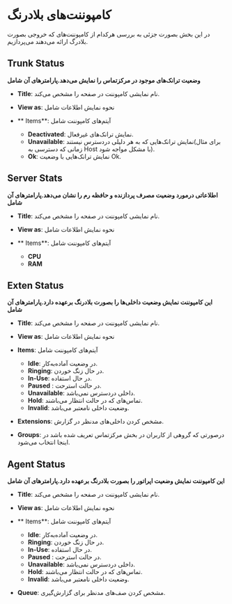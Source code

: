 
# کامپوننت‌های بلادرنگ

در این بخش بصورت جزئی به بررسی هرکدام از کامپوننت‌های که خروجی بصورت بلادرگ ارائه می‌دهند می‌پردازیم.

## Trunk Status
**وضعیت ترانک‌های موجود در مرکزتماس را نمایش می‌دهد.پارامترهای آن شامل**

- **Title**: نام نمایشی کامپوننت در صفحه را مشخص می‌کند.

- **View as**: نحوه نمایش اطلاعات شامل

	
- ** Items**: آیتم‌های کامپوننت شامل
	- **Deactivated**: نمایش ترانک‌های غیرفعال.
	- **Unavailable**: نمایش ترانک‌هایی که به هر دلیلی دردسترس نیستند(برای مثال زمانی که دسترسی به Host با مشکل مواجه شود).
	-  **Ok**: نمایش ترانک‌هایی با وضعیت Ok.
	
	
## Server Stats

**اطلاعاتی درمورد وضعیت مصرف پردازنده و حافظه رم را نشان می‌دهد.پارامترهای آن شامل**

- **Title**: نام نمایشی کامپوننت در صفحه را مشخص می‌کند.

- **View as**: نحوه نمایش اطلاعات شامل
	
- ** Items**: آیتم‌های کامپوننت شامل
	- **CPU**
	- **RAM**

## Exten Status

**این کامپوننت نمایش وضعیت داخلی‌ها را بصورت بلادرنگ برعهده دارد.پارامترهای آن شامل**


- **Title**: نام نمایشی کامپوننت در صفحه را مشخص می‌کند.

- **View as**: نحوه نمایش اطلاعات شامل

- **Items**: آیتم‌های کامپوننت شامل
	- **Idle**: در وضعیت آماده‌به‌کار.
	- **Ringing**: در حال زنگ خوردن.
	- **In-Use**: در حال استفاده.
	- **Paused** : در حالت استرحت.
	- **Unavailable**: داخلی دردسترس نمی‌باشد.
	- **Hold**: تماس‌های که در حالت انتظار می‌باشند.
	- **Invalid**: وضعیت داخلی نامعتبر می‌باشد.

- **Extensions**: مشخص کردن داخلی‌های مدنظر در گزارش.

- **Groups**: درصورتی که گروهی از کاربران در بخش مرکزتماس تعریف شده باشد در اینجا انتخاب می‌شود.


## Agent Status

**این کامپوننت نمایش وضعیت اپراتور را بصورت بلادرنگ برعهده دارد.پارامترهای آن شامل**

- **Title**: نام نمایشی کامپوننت در صفحه را مشخص می‌کند.

- **View as**: نحوه نمایش اطلاعات شامل

- ** Items**: آیتم‌های کامپوننت شامل
	- **Idle**: در وضعیت آماده‌به‌کار.
	- **Ringing**: در حال زنگ خوردن.
	- **In-Use**: در حال استفاده.
	- **Paused** : در حالت استرحت.
	- **Unavailable**: داخلی دردسترس نمی‌باشد.
	- **Hold**: تماس‌های که در حالت انتظار می‌باشند.
	- **Invalid**: وضعیت داخلی نامعتبر می‌باشد.
	
- **Queue**: مشخص کردن صف‌های مدنظر برای گزارش‌گیری.
